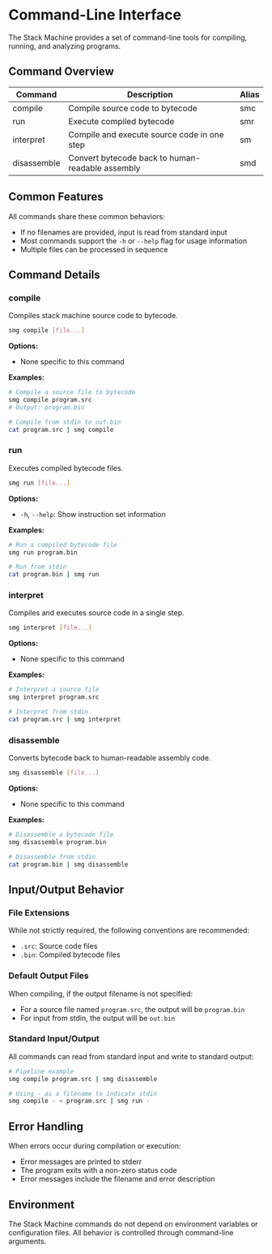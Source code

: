 # Command-Line Interface

The Stack Machine provides a set of command-line tools for compiling, running, and analyzing programs.

## Command Overview

| Command     | Description                                      | Alias |
| ----------- | ------------------------------------------------ | ----- |
| compile     | Compile source code to bytecode                  | smc   |
| run         | Execute compiled bytecode                        | smr   |
| interpret   | Compile and execute source code in one step      | sm    |
| disassemble | Convert bytecode back to human-readable assembly | smd   |

## Common Features

All commands share these common behaviors:

- If no filenames are provided, input is read from standard input
- Most commands support the `-h` or `--help` flag for usage information
- Multiple files can be processed in sequence

## Command Details

### compile

Compiles stack machine source code to bytecode.

```bash
smg compile [file...]
```

**Options:**

- None specific to this command

**Examples:**

```bash
# Compile a source file to bytecode
smg compile program.src
# Output: program.bin

# Compile from stdin to out.bin
cat program.src | smg compile
```

### run

Executes compiled bytecode files.

```bash
smg run [file...]
```

**Options:**

- `-h`, `--help`: Show instruction set information

**Examples:**

```bash
# Run a compiled bytecode file
smg run program.bin

# Run from stdin
cat program.bin | smg run
```

### interpret

Compiles and executes source code in a single step.

```bash
smg interpret [file...]
```

**Options:**

- None specific to this command

**Examples:**

```bash
# Interpret a source file
smg interpret program.src

# Interpret from stdin
cat program.src | smg interpret
```

### disassemble

Converts bytecode back to human-readable assembly code.

```bash
smg disassemble [file...]
```

**Options:**

- None specific to this command

**Examples:**

```bash
# Disassemble a bytecode file
smg disassemble program.bin

# Disassemble from stdin
cat program.bin | smg disassemble
```

## Input/Output Behavior

### File Extensions

While not strictly required, the following conventions are recommended:

- `.src`: Source code files
- `.bin`: Compiled bytecode files

### Default Output Files

When compiling, if the output filename is not specified:

- For a source file named `program.src`, the output will be `program.bin`
- For input from stdin, the output will be `out.bin`

### Standard Input/Output

All commands can read from standard input and write to standard output:

```bash
# Pipeline example
smg compile program.src | smg disassemble

# Using - as a filename to indicate stdin
smg compile - < program.src | smg run -
```

## Error Handling

When errors occur during compilation or execution:

- Error messages are printed to stderr
- The program exits with a non-zero status code
- Error messages include the filename and error description

## Environment

The Stack Machine commands do not depend on environment variables or configuration files. All behavior is controlled through command-line arguments.
